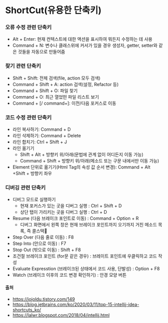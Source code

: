 # ShortCut(유용한 단축키)

### 오류 수정 관련 단축키
- Alt + Enter: 현재 컨텍스트에 대한 액션을 표시하여 뭐든지 수정하는 데 사용
- Command + N: 변수나 클래스위에 커서가 있을 경우 생성자, getter, setter와 같은 것들을 자동으로 만들어줌

### 찾기 관련 단축키
- Shift + Shift: 전체 검색(file, action 모두 검색)
- Command + Shift + A: action 검색(설정, Refactor 등)
- Command + Shift + O: 파일 찾기
- Command + O: 최근 열었떤 파일 리스트 보기
- Command + [/ command+]: 이전/다음 포커스로 이동

### 코드 수정 관련 단축키
- 라인 복사하기: Command + D
- 라인 삭제하기: Command + Delete
- 라인 합치기: Ctrl + Shift + J
- 라인 옮기기
    - Shift + Alt + 방향키 위/아래(문법에 관계 없이 어디든지 이동 가능)
    - Command + Shift + 방향키 위/아래(메소드 또는 구문 내에서만 이동 가능)
- Element 단위로 옮기기(Html Tag의 속성 값 순서 변경): Command + Alt +Shift + 방향키 좌우

### 디버깅 관련 단축키
- 디버그 모드로 실행하기
    - 현재 포커스가 있는 곳을 디버그 실행 : Ctrl + Shift + D
    - 상단 탭이 가리키는 곳을 디버그 실행 : Ctrl + D
- Resume (다음 브레이크 포인트로 이동) : Command + Option + R
    - 디버그 화면에서 왼쪽 창은 현재 브레이크 포인트까지 오기까지 거친 메소드 목록, 즉 콜스택
- Step Over (다음 줄로 이동) : F8
- Step Into (안으로 이동) : F7
- Stop Out (밖으로 이동) : Shift + F8
- 조건절 브레이크 포인트 (for문 같은 경우) : 브레이트 포인트에 우클릭하고 코드 작성
- Evaluate Expresstion (브레이크된 상태에서 코드 사용, 단발성) : Option + F8
- Watch (브레이크 이후의 코드 변경 확인하기) : 안경 모양 버튼

#### 출처
- https://jojoldu.tistory.com/149
- https://blog.jetbrains.com/ko/2020/03/11/top-15-intellij-idea-shortcuts_ko/
- https://lalwr.blogspot.com/2018/04/intellij.html